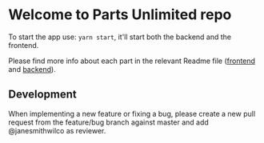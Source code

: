 # Welcome to Parts Unlimited repo

To start the app use: `yarn start`, it'll start both the backend and the frontend.

Please find more info about each part in the relevant Readme file ([frontend](frontend/Readme.md) and [backend](backendend/Readme.md)).

## Development

When implementing a new feature or fixing a bug, please create a new pull request from the feature/bug branch against master and add @janesmithwilco as reviewer.
